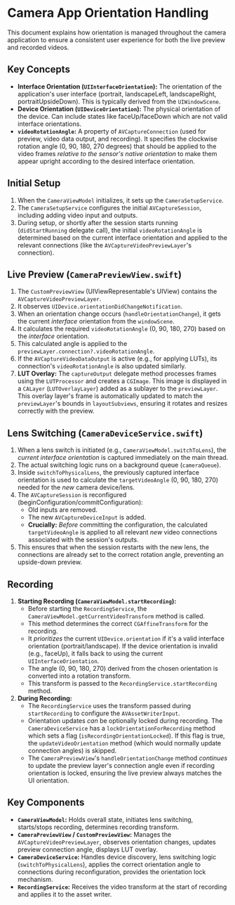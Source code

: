 # Camera App Orientation Handling

This document explains how orientation is managed throughout the camera application to ensure a consistent user experience for both the live preview and recorded videos.

## Key Concepts

*   **Interface Orientation (`UIInterfaceOrientation`):** The orientation of the application's user interface (portrait, landscapeLeft, landscapeRight, portraitUpsideDown). This is typically derived from the `UIWindowScene`.
*   **Device Orientation (`UIDeviceOrientation`):** The physical orientation of the device. Can include states like faceUp/faceDown which are not valid interface orientations.
*   **`videoRotationAngle`:** A property of `AVCaptureConnection` (used for preview, video data output, and recording). It specifies the clockwise rotation angle (0, 90, 180, 270 degrees) that should be applied to the video frames *relative to the sensor's native orientation* to make them appear upright according to the desired interface orientation.

## Initial Setup

1.  When the `CameraViewModel` initializes, it sets up the `CameraSetupService`.
2.  The `CameraSetupService` configures the initial `AVCaptureSession`, including adding video input and outputs.
3.  During setup, or shortly after the session starts running (`didStartRunning` delegate call), the initial `videoRotationAngle` is determined based on the current interface orientation and applied to the relevant connections (like the `AVCaptureVideoPreviewLayer`'s connection).

## Live Preview (`CameraPreviewView.swift`)

1.  The `CustomPreviewView` (UIViewRepresentable's UIView) contains the `AVCaptureVideoPreviewLayer`.
2.  It observes `UIDevice.orientationDidChangeNotification`.
3.  When an orientation change occurs (`handleOrientationChange`), it gets the current *interface* orientation from the `windowScene`.
4.  It calculates the required `videoRotationAngle` (0, 90, 180, 270) based on the *interface* orientation.
5.  This calculated angle is applied to the `previewLayer.connection?.videoRotationAngle`.
6.  If the `AVCaptureVideoDataOutput` is active (e.g., for applying LUTs), its connection's `videoRotationAngle` is also updated similarly.
7.  **LUT Overlay:** The `captureOutput` delegate method processes frames using the `LUTProcessor` and creates a `CGImage`. This image is displayed in a `CALayer` (`LUTOverlayLayer`) added as a sublayer to the `previewLayer`. This overlay layer's frame is automatically updated to match the `previewLayer`'s bounds in `layoutSubviews`, ensuring it rotates and resizes correctly with the preview.

## Lens Switching (`CameraDeviceService.swift`)

1.  When a lens switch is initiated (e.g., `CameraViewModel.switchToLens`), the *current interface orientation* is captured immediately on the main thread.
2.  The actual switching logic runs on a background queue (`cameraQueue`).
3.  Inside `switchToPhysicalLens`, the previously captured interface orientation is used to calculate the `targetVideoAngle` (0, 90, 180, 270) needed for the *new* camera device/lens.
4.  The `AVCaptureSession` is reconfigured (beginConfiguration/commitConfiguration):
    *   Old inputs are removed.
    *   The new `AVCaptureDeviceInput` is added.
    *   **Crucially:** *Before* committing the configuration, the calculated `targetVideoAngle` is applied to all relevant *new* video connections associated with the session's outputs.
5.  This ensures that when the session restarts with the new lens, the connections are already set to the correct rotation angle, preventing an upside-down preview.

## Recording

1.  **Starting Recording (`CameraViewModel.startRecording`):**
    *   Before starting the `RecordingService`, the `CameraViewModel.getCurrentVideoTransform` method is called.
    *   This method determines the correct `CGAffineTransform` for the recording.
    *   It *prioritizes* the current `UIDevice.orientation` if it's a valid interface orientation (portrait/landscape). If the device orientation is invalid (e.g., faceUp), it falls back to using the current `UIInterfaceOrientation`.
    *   The angle (0, 90, 180, 270) derived from the chosen orientation is converted into a rotation transform.
    *   This transform is passed to the `RecordingService.startRecording` method.
2.  **During Recording:**
    *   The `RecordingService` uses the transform passed during `startRecording` to configure the `AVAssetWriterInput`.
    *   Orientation updates *can* be optionally locked during recording. The `CameraDeviceService` has a `lockOrientationForRecording` method which sets a flag (`isRecordingOrientationLocked`). If this flag is true, the `updateVideoOrientation` method (which would normally update connection angles) is skipped.
    *   The `CameraPreviewView`'s `handleOrientationChange` method *continues* to update the preview layer's connection angle even if recording orientation is locked, ensuring the live preview always matches the UI orientation.

## Key Components

*   **`CameraViewModel`:** Holds overall state, initiates lens switching, starts/stops recording, determines recording transform.
*   **`CameraPreviewView` / `CustomPreviewView`:** Manages the `AVCaptureVideoPreviewLayer`, observes orientation changes, updates preview connection angle, displays LUT overlay.
*   **`CameraDeviceService`:** Handles device discovery, lens switching logic (`switchToPhysicalLens`), applies the correct orientation angle to connections during reconfiguration, provides the orientation lock mechanism.
*   **`RecordingService`:** Receives the video transform at the start of recording and applies it to the asset writer.